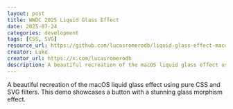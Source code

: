 ```yaml
---
layout: post
title: WWDC 2025 Liquid Glass Effect
date: 2025-07-24
categories: development
tags: [CSS, SVG]
resource_url: https://github.com/lucasromerodb/liquid-glass-effect-macos
creator: Luke
creator_url: https://x.com/lucasromerodb
description: A beautiful recreation of the macOS liquid glass effect using pure CSS and SVG filters.
---
```


A beautiful recreation of the macOS liquid glass effect using pure CSS and SVG filters. This demo showcases a button with a stunning glass morphism effect.